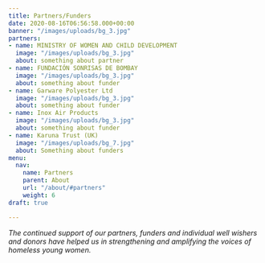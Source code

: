 ```yaml
---
title: Partners/Funders
date: 2020-08-16T06:56:58.000+00:00
banner: "/images/uploads/bg_3.jpg"
partners:
- name: MINISTRY OF WOMEN AND CHILD DEVELOPMENT
  image: "/images/uploads/bg_3.jpg"
  about: something about partner
- name: FUNDACIÓN SONRISAS DE BOMBAY
  image: "/images/uploads/bg_3.jpg"
  about: something about funder
- name: Garware Polyester Ltd
  image: "/images/uploads/bg_3.jpg"
  about: something about funder
- name: Inox Air Products
  image: "/images/uploads/bg_3.jpg"
  about: something about funder
- name: Karuna Trust (UK)
  image: "/images/uploads/bg_7.jpg"
  about: Something about funders
menu:
  nav:
    name: Partners
    parent: About
    url: "/about/#partners"
    weight: 6
draft: true

---
```

_The continued support of our partners, funders and individual well wishers and donors have helped us in strengthening and amplifying the voices of homeless young women._